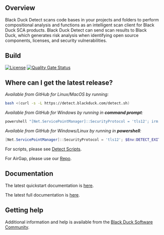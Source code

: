 ## Overview

Black Duck Detect scans code bases in your projects and folders to perform compositional analysis and functions as an intelligent scan client for Black Duck SCA products. Black Duck Detect can send scan results to Black Duck, which generates risk analysis when identifying open source components, licenses, and security vulnerabilities.

## Build

[![License](https://img.shields.io/badge/License-Apache%202.0-blue.svg)](https://opensource.org/licenses/Apache-2.0)
[![Quality Gate Status](https://sonarcloud.io/api/project_badges/measure?project=com.blackduck.integration%3Adetect&metric=alert_status)](https://sonarcloud.io/dashboard?id=com.blackduck.integration%3Adetect)

## Where can I get the latest release?

*Available from GitHub for Linux/MacOS by running:*

```bash
bash <(curl -s -L https://detect.blackduck.com/detect.sh)
```

*Available from GitHub for Windows by running in **command prompt**:*

```cmd
powershell "[Net.ServicePointManager]::SecurityProtocol = 'tls12'; irm https://detect.blackduck.com/detect.ps1?$(Get-Random) | iex; detect"
```

*Available from GitHub for Windows/Linux by running in **powershell**:*
```powershell
[Net.ServicePointManager]::SecurityProtocol = 'tls12'; $Env:DETECT_EXIT_CODE_PASSTHRU=1; irm https://detect.blackduck.com/detect.ps1?$(Get-Random) | iex; detect
```

For scripts, please see [Detect Scripts](https://detect.blackduck.com).

For AirGap, please use our [Repo](https://repo.blackduck.com/bds-integrations-release/com/blackduck/integration/detect/).

## Documentation

The latest quickstart documentation is [here](https://documentation.blackduck.com/bundle/detect/page/gettingstarted/quickstart.html).

The latest full documentation is [here](https://documentation.blackduck.com/bundle/detect/page/introduction.html).

## Getting help

Additional information and help is available from the
[Black Duck Software Community](https://community.blackduck.com/s/ ).
